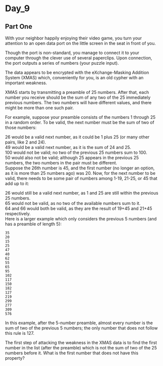 # Day_9
## Part One
With your neighbor happily enjoying their video game, you turn your attention to an open data port on the little screen in the seat in front of you.  
  
Though the port is non-standard, you manage to connect it to your computer through the clever use of several paperclips. Upon connection, the port outputs a series of numbers (your puzzle input).  
  
The data appears to be encrypted with the eXchange-Masking Addition System (XMAS) which, conveniently for you, is an old cypher with an important weakness.  
  
XMAS starts by transmitting a preamble of 25 numbers. After that, each number you receive should be the sum of any two of the 25 immediately previous numbers. The two numbers will have different values, and there might be more than one such pair.  
  
For example, suppose your preamble consists of the numbers 1 through 25 in a random order. To be valid, the next number must be the sum of two of those numbers:  
  
26 would be a valid next number, as it could be 1 plus 25 (or many other pairs, like 2 and 24).  
49 would be a valid next number, as it is the sum of 24 and 25.  
100 would not be valid; no two of the previous 25 numbers sum to 100.  
50 would also not be valid; although 25 appears in the previous 25 numbers, the two numbers in the pair must be different.  
Suppose the 26th number is 45, and the first number (no longer an option, as it is more than 25 numbers ago) was 20. Now, for the next number to be valid, there needs to be some pair of numbers among 1-19, 21-25, or 45 that add up to it:  
  
26 would still be a valid next number, as 1 and 25 are still within the previous 25 numbers.  
65 would not be valid, as no two of the available numbers sum to it.  
64 and 66 would both be valid, as they are the result of 19+45 and 21+45 respectively.  
Here is a larger example which only considers the previous 5 numbers (and has a preamble of length 5):  
```
35
20
15
25
47
40
62
55
65
95
102
117
150
182
127
219
299
277
309
576
```
In this example, after the 5-number preamble, almost every number is the sum of two of the previous 5 numbers; the only number that does not follow this rule is 127.  
  
The first step of attacking the weakness in the XMAS data is to find the first number in the list (after the preamble) which is not the sum of two of the 25 numbers before it. What is the first number that does not have this property?  